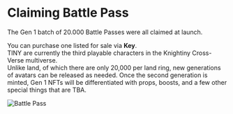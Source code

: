 # Claiming Battle Pass

The Gen 1 batch of 20.000 Battle Passes were all claimed at launch.

You can purchase one listed for sale via **Key**. \
TINY are currently the third playable characters in the Knightiny Cross-Verse multiverse. \
Unlike land, of which there are only 20,000 per land ring, new generations of avatars can be released as needed. Once the second generation is minted, Gen 1 NFTs will be differentiated with props, boosts, and a few other special things that are TBA.&#x20;

![Battle Pass](<../../.gitbook/assets/Battle Pass Git book.gif>)
